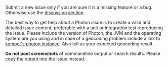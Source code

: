 Submit a new issue only if you are sure it is a missing feature or a bug. Otherwise use the [discussion section](https://github.com/komoot/photon/discussions). 

The best way to get help about a Photon issue is to create a valid and detailed issue content, preferable with a unit or integration test reproducing the issue. Please include the version of Photon, the JVM and the operating system are you using and in case of a geocoding problem include a link to [komoot's photon instance](https://photon.komoot.io/). Also tell us your expected geocoding result.

**Do not post screenshots** of commandline output or search results. Please copy the output into the issue instead.
